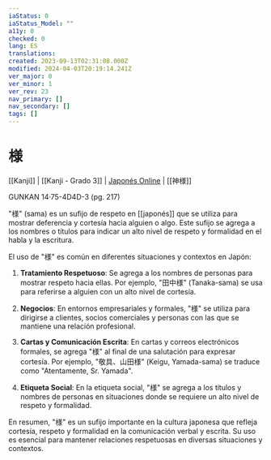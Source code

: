 ```yaml
---
iaStatus: 0
iaStatus_Model: ""
a11y: 0
checked: 0
lang: ES
translations: 
created: 2023-09-13T02:31:08.000Z
modified: 2024-04-03T20:19:14.241Z
ver_major: 0
ver_minor: 1
ver_rev: 23
nav_primary: []
nav_secondary: []
tags: []
---
```

# 様

[[Kanji]] | [[Kanji - Grado 3]] | [Japonés Online](http://japonesonline.com/kanjis/busqueda/?s=%E6%A7%98&x=0&y=0) | [[神様]]

GUNKAN 14·75-4D4D-3 (pg. 217)

"様" (sama) es un sufijo de respeto en [[japonés]] que se utiliza para mostrar deferencia y cortesía hacia alguien o algo. Este sufijo se agrega a los nombres o títulos para indicar un alto nivel de respeto y formalidad en el habla y la escritura.

El uso de "様" es común en diferentes situaciones y contextos en Japón:

1. **Tratamiento Respetuoso**: Se agrega a los nombres de personas para mostrar respeto hacia ellas. Por ejemplo, "田中様" (Tanaka-sama) se usa para referirse a alguien con un alto nivel de cortesía.
    
2. **Negocios**: En entornos empresariales y formales, "様" se utiliza para dirigirse a clientes, socios comerciales y personas con las que se mantiene una relación profesional.
    
3. **Cartas y Comunicación Escrita**: En cartas y correos electrónicos formales, se agrega "様" al final de una salutación para expresar cortesía. Por ejemplo, "敬具、山田様" (Keigu, Yamada-sama) se traduce como "Atentamente, Sr. Yamada".
    
4. **Etiqueta Social**: En la etiqueta social, "様" se agrega a los títulos y nombres de personas en situaciones donde se requiere un alto nivel de respeto y formalidad.

En resumen, "様" es un sufijo importante en la cultura japonesa que refleja cortesía, respeto y formalidad en la comunicación verbal y escrita. Su uso es esencial para mantener relaciones respetuosas en diversas situaciones y contextos.
